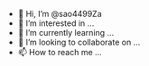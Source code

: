 - 👋 Hi, I’m @sao4499Za
- 👀 I’m interested in ...
- 🌱 I’m currently learning ...
- 💞️ I’m looking to collaborate on ...
- 📫 How to reach me ...

<!---
sao4499Za/sao4499Za is a ✨ special ✨ repository because its `README.md` (this file) appears on your GitHub profile.
You can click the Preview link to take a look at your changes.
--->
